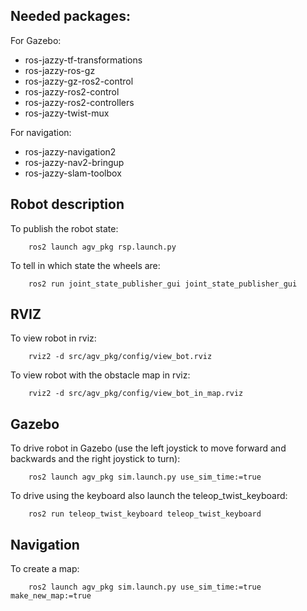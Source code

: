 ## Needed packages:
For Gazebo:
 - ros-jazzy-tf-transformations
 - ros-jazzy-ros-gz
 - ros-jazzy-gz-ros2-control
 - ros-jazzy-ros2-control
 - ros-jazzy-ros2-controllers
 - ros-jazzy-twist-mux

For navigation:
 - ros-jazzy-navigation2 
 - ros-jazzy-nav2-bringup
 - ros-jazzy-slam-toolbox


## Robot description
To publish the robot state:

        ros2 launch agv_pkg rsp.launch.py 

To tell in which state the wheels are:

        ros2 run joint_state_publisher_gui joint_state_publisher_gui 

## RVIZ
To view robot in rviz:

        rviz2 -d src/agv_pkg/config/view_bot.rviz

To view robot with the obstacle map in rviz:

        rviz2 -d src/agv_pkg/config/view_bot_in_map.rviz

## Gazebo
To drive robot in Gazebo (use the left joystick to move forward and backwards and the right joystick to turn):

        ros2 launch agv_pkg sim.launch.py use_sim_time:=true 

To drive using the keyboard also launch the teleop_twist_keyboard:
        
        ros2 run teleop_twist_keyboard teleop_twist_keyboard

## Navigation
To create a map:
        
        ros2 launch agv_pkg sim.launch.py use_sim_time:=true make_new_map:=true
        
